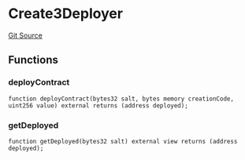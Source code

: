 # Create3Deployer
[Git Source](https://github.com/nayms/contracts-v3/blob/ea2c06f70609c813d27d424e0330651d3c634d21/src/utils/Create3Deployer.sol)


## Functions
### deployContract


```solidity
function deployContract(bytes32 salt, bytes memory creationCode, uint256 value) external returns (address deployed);
```

### getDeployed


```solidity
function getDeployed(bytes32 salt) external view returns (address deployed);
```

